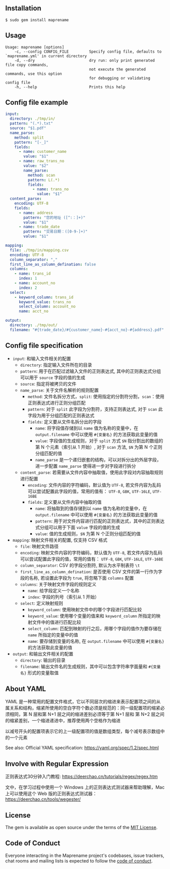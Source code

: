 ## Installation

```
$ sudo gem install maprename
```

## Usage

```
Usage: maprename [options]
    -c, --config CONFIG_FILE         Specify config file, defaults to `maprename.yml' in current directory
    -d, --dry                        dry run: only print generated file copy commands,
                                     not execute the generated commands, use this option
                                     for debugging or validating config file
    -h, --help                       Prints this help
```

## Config file example

```yaml
input:
  directory: ./tmp/in/
  pattern: "(.*).txt"
  source: "$1.pdf"
  name_parse:
    method: split
    pattern: "[-_]"
    fields:
      - name: customer_name
        value: "$1"
      - name: raw_trans_no
        value: "$2"
        name_parse:
          method: scan
          pattern: L(.*)
          fields:
            - name: trans_no
              value: "$1"
  content_parse:
    encoding: UTF-8
    fields:
      - name: address
        pattern: "您的地址 ([^:：]+)"
        value: "$1"
      - name: trade_date
        pattern: "交易日期：([0-9-]+)"
        value: "$1"

mapping:
  file: ./tmp/in/mapping.csv
  encoding: UTF-8
  column_separator: ","
  first_line_as_column_defination: false
  columns:
    - name: trans_id
      index: 1
    - name: account_no
      index: 2
  select:
    - keyword_column: trans_id
      keyword_value: trans_no
      select_column: account_no
      name: acct_no

output:
  directory: ./tmp/out/
  filename: "#{trade_date}/#{customer_name}-#{acct_no}-#{address}.pdf"
```

## Config file specification

+ `input`: 和输入文件相关的配置
  + `directory`: 指定输入文件所在的目录
  + `pattern`: 用于在匹配过滤输入文件的正则表达式, 其中的正则表达式分组可以用于 `source` 字段的值的生成
  + `source`: 指定将被拷贝的文件
  + `name_parse`: 关于文件名解析的规则配置
    + `method`: 文件名拆分方式，`split`: 使用指定的分割符分割，`scan`：使用正则表达式进行正则分组匹配
    + `pattern`: 对于 `split` 此字段为分割符，支持正则表达式, 对于 `scan` 此字段为用于分组匹配的正则表达式
    + `fields`: 定义要从文件名拆分出的字段
      + `name`: 将字段值存储到以 `name` 值为名称的变量中，在 `output.filename` 中可以使用 `#{变量名}` 的方法获取此变量的值
      + `value`: 字段值的生成规则，对于 `split` 方式 `$N` 指分割出的数组的第 N 个元素（索引从 1 开始）, 对于 `scan` 方法, `$N` 为第 N 个正则分组匹配的值
      + `name_parse` 是一个递归嵌套的结构，可以对拆分出的外层字段，进一步配置 `name_parse` 使得进一步对字段进行拆分
  + `content_parse`: 若需要从文件内容中抽取值，使用此字段对内容抽取规则进行配置
    + `encoding`: 文件内容的字符编码，默认值为 `UTF-8`, 若文件内容为乱码可以尝试配置此字段的值，常用的值有： `UTF-8`, `GBK`, `UTF-16LE`, `UTF-16BE`
    + `fields`: 定义要从文件内容中抽取的值
      + `name`: 将抽取到的值存储到以 `name` 值为名称的变量中，在 `output.filename` 中可以使用 `#{变量名}` 的方法获取此变量的值
      + `pattern`: 用于对文件内容进行匹配的正则表达式，其中的正则表达式分组可以用于下面 `value` 字段的值的生成
      + `value`: 值的生成规则，`$N` 为第 N 个正则分组匹配的值
+ `mapping`: 映射文件相关的配置, 仅支持 CSV 格式
  + `file`: 映射文件路径
  + `encoding`: 映射文件内容的字符编码，默认值为 `UTF-8`, 若文件内容为乱码可以尝试配置此字段的值，常用的值有： `UTF-8`, `GBK`, `UTF-16LE`, `UTF-16BE`
  + `column_separator`: CSV 的字段分割符, 默认为水平制表符 `\t`
  + `first_line_as_column_defination`: 是否使用 CSV 文件的第一行作为字段的名称, 若设置此字段为 `true`, 将忽略下面 `columns` 配置
  + `columns`: 关于映射文件字段的规则定义
    + `name`: 给字段定义一个名称
    + `index`: 字段的列号（索引从 1 开始）
  + `select`: 定义映射规则
    + `keyword_column`: 使用映射文件中的哪个字段进行匹配比较
    + `keyword_value`: 使用哪个变量的值来和 `keyword_column` 所指定的映射文件中的值进行匹配比较
    + `select_column`: 匹配到映射的行之后，用哪个字段的值作为要存储在 `name` 所指定的变量中的值
    + `name`: 要存储到变量的名称, 在 `output.filename` 中可以使用 `#{变量名}` 的方法获取此变量的值
+ `output`: 和输出文件相关的配置
  + `directory`: 输出的目录
  + `filename`: 输出文件名的生成规则，其中可以包含字符串字面量和 `#{变量名}` 形式的变量取值

## About YAML

YAML 是一种常用的配置文件格式，它以不同层次的缩进来表示配置项之间的从属关系和结构，缩紧所使用的空白字符个数必须是规范的：同一级配置项的缩紧必须相同，第 N 层和第 N+1 层之间的缩进差别必须等于第 N+1 层和 第 N+2 层之间的缩紧差别，一个缩进递进中，推荐使用两个空格作为缩进

以减号开头的配置项表示它的上一级配置项的值是数组类型，每个减号表示数组中的一个元素

See also: Official YAML specification: https://yaml.org/spec/1.2/spec.html

## Involve with Regular Expression

正则表达式30分钟入门教程: https://deerchao.cn/tutorials/regex/regex.htm

文中，在学习过程中使用一个 Windows 上的正则表达式测试器来帮助理解，Mac 上可以使用这个 Web 版的正则表达式测试器： https://deerchao.cn/tools/wegester/

## License

The gem is available as open source under the terms of the [MIT License](https://opensource.org/licenses/MIT).

## Code of Conduct

Everyone interacting in the Maprename project's codebases, issue trackers, chat rooms and mailing lists is expected to follow the [code of conduct](https://github.com/lululau/maprename/blob/master/CODE_OF_CONDUCT.md).

